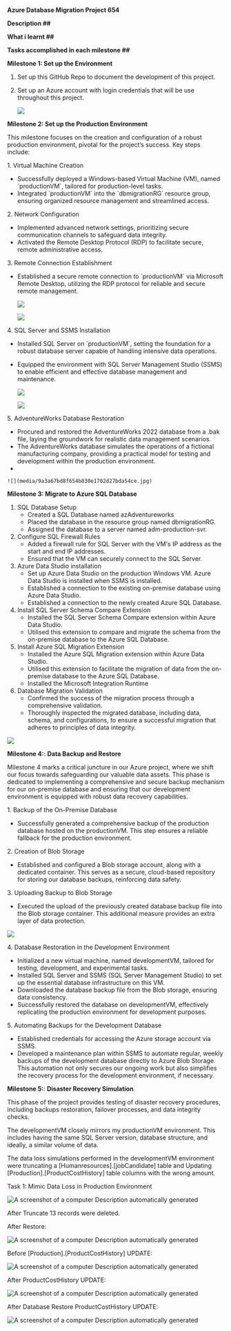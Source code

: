 **Azure Database Migration Project 654**

**Description \#\#**

**What i learnt \#\#**

**Tasks accomplished in each milestone \#\#**

**Milestone 1: Set up the Environment**

1.  Set up this GitHub Repo to document the development of this project.
2.  Set up an Azure account with login credentials that will be use throughout this project.

    **![](media/50a76a49f3eca32e0ae840dabb8b1993.JPG)**

**Milestone 2: Set up the Production Environment**

This milestone focuses on the creation and configuration of a robust production environment, pivotal for the project’s success. Key steps include:

1\. Virtual Machine Creation

-   Successfully deployed a Windows-based Virtual Machine (VM), named \`productionVM\`, tailored for production-level tasks.
-   Integrated \`productionVM\` into the \`dbmigrationRG\` resource group, ensuring organized resource management and streamlined access.

2\. Network Configuration

-   Implemented advanced network settings, prioritizing secure communication channels to safeguard data integrity.
-   Activated the Remote Desktop Protocol (RDP) to facilitate secure, remote administrative access.

3\. Remote Connection Establishment

-   Established a secure remote connection to \`productionVM\` via Microsoft Remote Desktop, utilizing the RDP protocol for reliable and secure remote management.

    ![](media/f631c8419dffad35457032f6c33a34a4.JPG)

    ![](media/410e1a7958883e54167c03240bc18929.JPG)

4\. SQL Server and SSMS Installation

-   Installed SQL Server on \`productionVM\`, setting the foundation for a robust database server capable of handling intensive data operations.
-   Equipped the environment with SQL Server Management Studio (SSMS) to enable efficient and effective database management and maintenance.

    ![](media/5dc2ce672379b27424c4d60f4d011bac.jpg)

    ![](media/8bbd9b26c148f6dd0b3c0a726399d587.jpg)

5\. AdventureWorks Database Restoration

-   Procured and restored the AdventureWorks 2022 database from a .bak file, laying the groundwork for realistic data management scenarios.
-   The AdventureWorks database simulates the operations of a fictional manufacturing company, providing a practical model for testing and development within the production environment.
-   

    ![](media/9a3a67bd8f654b830e1702d27bda54ce.jpg)

**Milestone 3: Migrate to Azure SQL Database**

1.  SQL Database Setup
    -   Created a SQL Database named azAdventureworks
    -   Placed the database in the resource group named dbmigrationRG.
    -   Assigned the database to a server named adm-production-svr.
2.  Configure SQL Firewall Rules
    -   Added a firewall rule for SQL Server with the VM's IP address as the start and end IP addresses.
    -   Ensured that the VM can securely connect to the SQL Server.
3.  Azure Data Studio installation
    -   Set up Azure Data Studio on the production Windows VM. Azure Data Studio is installed when SSMS is installed.
    -   Established a connection to the existing on-premise database using Azure Data Studio.
    -   Established a connection to the newly created Azure SQL Database.
4.  Install SQL Server Schema Compare Extension
    -   Installed the SQL Server Schema Compare extension within Azure Data Studio.
    -   Utilised this extension to compare and migrate the schema from the on-premise database to the Azure SQL Database.
5.  Install Azure SQL Migration Extension
    -   Installed the Azure SQL Migration extension within Azure Data Studio.
    -   Utilised this extension to facilitate the migration of data from the on-premise database to the Azure SQL Database.
    -   Installed the Microsoft Integration Runtime
6.  Database Migration Validation
    -   Confirmed the success of the migration process through a comprehensive validation.
    -   Thoroughly inspected the migrated database, including data, schema, and configurations, to ensure a successful migration that adheres to principles of data integrity.

![](media/5f898bdd566740c01ee5b696b158e5ef.JPG)

**Milestone 4:**: **Data Backup and Restore**

Milestone 4 marks a critical juncture in our Azure project, where we shift our focus towards safeguarding our valuable data assets. This phase is dedicated to implementing a comprehensive and secure backup mechanism for our on-premise database and ensuring that our development environment is equipped with robust data recovery capabilities.

1\. Backup of the On-Premise Database

-   Successfully generated a comprehensive backup of the production database hosted on the productionVM. This step ensures a reliable fallback for the production environment.

2\. Creation of Blob Storage

-   Established and configured a Blob storage account, along with a dedicated container. This serves as a secure, cloud-based repository for storing our database backups, reinforcing data safety.

3\. Uploading Backup to Blob Storage

-   Executed the upload of the previously created database backup file into the Blob storage container. This additional measure provides an extra layer of data protection.

![](media/a76e5f2bfed5096c1a24c924b201726f.jpg)

4\. Database Restoration in the Development Environment

-   Initialized a new virtual machine, named developmentVM, tailored for testing, development, and experimental tasks.
-   Installed SQL Server and SSMS (SQL Server Management Studio) to set up the essential database infrastructure on this VM.
-   Downloaded the database backup file from the Blob storage, ensuring data consistency.
-   Successfully restored the database on developmentVM, effectively replicating the production environment for development purposes.

5\. Automating Backups for the Development Database

-   Established credentials for accessing the Azure storage account via SSMS.
-   Developed a maintenance plan within SSMS to automate regular, weekly backups of the development database directly to Azure Blob Storage. This automation not only secures our ongoing work but also simplifies the recovery process for the development environment, if necessary.

**Milestone 5:**: **Disaster Recovery Simulation**

This phase of the project provides testing of disaster recovery procedures, including backups restoration, failover processes, and data integrity checks.

The developmentVM closely mirrors my productionVM environment. This includes having the same SQL Server version, database structure, and ideally, a similar volume of data.

The data loss simulations performed in the developmentVM environment were truncating a [Humanresources].[jobCandidate] table and Updating [Production].[ProductCostHistory] table columns with the wrong amount.

Task 1: Mimic Data Loss in Production Environment

![A screenshot of a computer Description automatically generated](media/9c967c7d8ef5cb7e931c31ac25afb84c.jpg)

After Truncate 13 records were deleted.

After Restore:

![A screenshot of a computer Description automatically generated](media/6721fc91bef0fca7521960176df64b79.jpg)

Before [Production].[ProductCostHistory] UPDATE:

![A screenshot of a computer Description automatically generated](media/5f891c101bc5333213978b30d869d05f.jpg)

After ProductCostHistory UPDATE:

![A screenshot of a computer Description automatically generated](media/6ab3b6e8bf6894fa4011214ee15946e6.JPG)

After Database Restore ProductCostHistory UPDATE:

![A screenshot of a computer Description automatically generated](media/2df8e7399763c81fb3d0cb29da4586a7.JPG)
